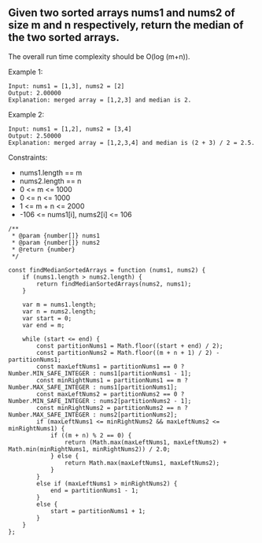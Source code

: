## Given two sorted arrays nums1 and nums2 of size m and n respectively, return the median of the two sorted arrays.

The overall run time complexity should be O(log (m+n)).

Example 1:

```
Input: nums1 = [1,3], nums2 = [2]
Output: 2.00000
Explanation: merged array = [1,2,3] and median is 2.
```

Example 2:

```
Input: nums1 = [1,2], nums2 = [3,4]
Output: 2.50000
Explanation: merged array = [1,2,3,4] and median is (2 + 3) / 2 = 2.5.
``` 

Constraints:
<ul>
    <li>nums1.length == m</li>
    <li>nums2.length == n</li>
    <li>0 <= m <= 1000</li>
    <li>0 <= n <= 1000</li>
    <li>1 <= m + n <= 2000</li>
    <li>-106 <= nums1[i], nums2[i] <= 106</li>
</ul>

```
/**
 * @param {number[]} nums1
 * @param {number[]} nums2
 * @return {number}
 */

const findMedianSortedArrays = function (nums1, nums2) {
    if (nums1.length > nums2.length) {
        return findMedianSortedArrays(nums2, nums1);
    }

    var m = nums1.length;
    var n = nums2.length;
    var start = 0;
    var end = m;

    while (start <= end) {
        const partitionNums1 = Math.floor((start + end) / 2);
        const partitionNums2 = Math.floor((m + n + 1) / 2) - partitionNums1;
        const maxLeftNums1 = partitionNums1 == 0 ? Number.MIN_SAFE_INTEGER : nums1[partitionNums1 - 1];
        const minRightNums1 = partitionNums1 == m ? Number.MAX_SAFE_INTEGER : nums1[partitionNums1];
        const maxLeftNums2 = partitionNums2 == 0 ? Number.MIN_SAFE_INTEGER : nums2[partitionNums2 - 1];
        const minRightNums2 = partitionNums2 == n ? Number.MAX_SAFE_INTEGER : nums2[partitionNums2];
        if (maxLeftNums1 <= minRightNums2 && maxLeftNums2 <= minRightNums1) {
            if ((m + n) % 2 == 0) {
                return (Math.max(maxLeftNums1, maxLeftNums2) + Math.min(minRightNums1, minRightNums2)) / 2.0;
            } else {
                return Math.max(maxLeftNums1, maxLeftNums2);
            }
        }
        else if (maxLeftNums1 > minRightNums2) {
            end = partitionNums1 - 1;
        }
        else {
            start = partitionNums1 + 1;
        }
    }
};
```